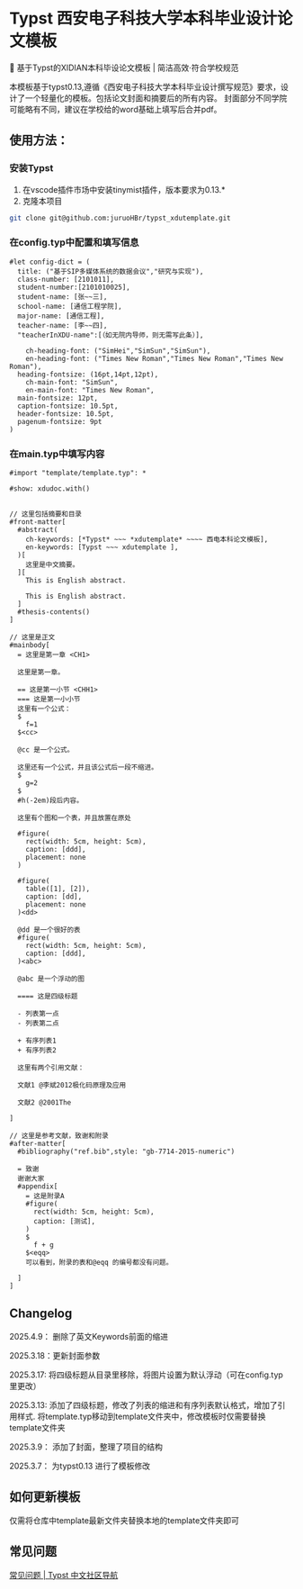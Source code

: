 # Typst 西安电子科技大学本科毕业设计论文模板

📖 基于Typst的XIDIAN本科毕设论文模板 | 简洁高效·符合学校规范

本模板基于typst0.13,遵循《西安电子科技大学本科毕业设计撰写规范》要求，设计了一个轻量化的模板。包括论文封面和摘要后的所有内容。 封面部分不同学院可能略有不同，建议在学校给的word基础上填写后合并pdf。

## 使用方法：

### 安装Typst

1. 在vscode插件市场中安装tinymist插件，版本要求为0.13.*
2. 克隆本项目

```bash
git clone git@github.com:juruoHBr/typst_xdutemplate.git
```

### 在config.typ中配置和填写信息

```typ
#let config-dict = (
  title: ("基于SIP多媒体系统的数据会议","研究与实现"),
  class-number: [2101011],
  student-number:[2101010025],
  student-name: [张~~三],
  school-name: [通信工程学院],
  major-name: [通信工程],
  teacher-name: [李~~四],
  "teacherInXDU-name":[（如无院内导师，则无需写此条）],

	ch-heading-font: ("SimHei","SimSun","SimSun"),
	en-heading-font: ("Times New Roman","Times New Roman","Times New Roman"),
  heading-fontsize: (16pt,14pt,12pt),
	ch-main-font: "SimSun",
	en-main-font: "Times New Roman",
  main-fontsize: 12pt,
  caption-fontsize: 10.5pt,
  header-fontsize: 10.5pt,
  pagenum-fontsize: 9pt
)
```

### 在main.typ中填写内容

```typ
#import "template/template.typ": *

#show: xdudoc.with()


// 这里包括摘要和目录
#front-matter[
  #abstract(
    ch-keywords: [*Typst* ~~~ *xdutemplate* ~~~~ 西电本科论文模板],
    en-keywords: [Typst ~~~ xdutemplate ],
  )[
    这里是中文摘要。
  ][
    This is English abstract.

    This is English abstract.
  ]
  #thesis-contents()
]

// 这里是正文
#mainbody[
  = 这里是第一章 <CH1>

  这里是第一章。

  == 这是第一小节 <CHH1>
  === 这是第一小小节
  这里有一个公式：
  $
    f=1
  $<cc>

  @cc 是一个公式。

  这里还有一个公式，并且该公式后一段不缩进。
  $
    g=2
  $
  #h(-2em)段后内容。

  这里有个图和一个表，并且放置在原处

  #figure(
    rect(width: 5cm, height: 5cm),
    caption: [ddd],
    placement: none
  )

  #figure(
    table([1], [2]),
    caption: [dd],
    placement: none
  )<dd>

  @dd 是一个很好的表
  #figure(
    rect(width: 5cm, height: 5cm),
    caption: [ddd],
  )<abc>
  
  @abc 是一个浮动的图

  ==== 这是四级标题

  - 列表第一点
  - 列表第二点

  + 有序列表1
  + 有序列表2

  这里有两个引用文献：

  文献1 @李斌2012极化码原理及应用

  文献2 @2001The

]

// 这里是参考文献，致谢和附录
#after-matter[
  #bibliography("ref.bib",style: "gb-7714-2015-numeric")

  = 致谢
  谢谢大家
  #appendix[
    = 这是附录A
    #figure(
      rect(width: 5cm, height: 5cm),
      caption: [测试],
    )
    $
      f + g
    $<eqq>
    可以看到，附录的表和@eqq 的编号都没有问题。

  ]
]

```

## Changelog

2025.4.9： 删除了英文Keywords前面的缩进

2025.3.18：更新封面参数

2025.3.17: 将四级标题从目录里移除，将图片设置为默认浮动（可在config.typ 里更改）

2025.3.13: 添加了四级标题，修改了列表的缩进和有序列表默认格式，增加了引用样式. 将template.typ移动到template文件夹中，修改模板时仅需要替换template文件夹

2025.3.9： 添加了封面，整理了项目的结构

2025.3.7： 为typst0.13 进行了模板修改

## 如何更新模板

仅需将仓库中template最新文件夹替换本地的template文件夹即可

## 常见问题

[常见问题 | Typst 中文社区导航](https://typst-doc-cn.github.io/guide/FAQ.html)
